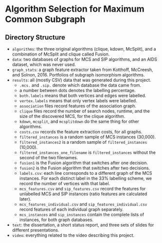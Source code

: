 # Algorithm Selection for Maximum Common Subgraph

## Directory Structure

* `algorithms`: the three original algorithms (clique, kdown, McSplit), and a combination of McSplit and clique called Fusion.
* `data`: two databases of graphs for MCS and SIP algorithms, and an AIDS dataset, which was never used.
* `graph_stats`: a graph feature extractor taken from Kotthoff, McCreesh, and Solnon, 2016. Portfolios of subgraph isomorphism algorithms.
* `results`: all (mostly CSV) data that was generated during this project.
  * `.mcs.` and `.sip.` denote which database the data came from.
  * a number between dots denotes the labelling percentage.
  * `both.labels` means that both vertices and edges were labelled.
  * `vertex.labels` means that only vertex labels were labelled.
  * `association` files record features of the association graph.
  * `clique` files record the number of search nodes, runtime, and the size of the discovered MCS, for the clique algorithm.
  * `kdown`, `mcsplit`, and `mcsplitdown` do the same thing for other algorithms.
  * `costs.csv` records the feature extraction costs, for all graphs.
  * `filtered_instances` is a random sample of MCS instances (30,000).
  * `filtered_instances2` is a random sample of `filtered_instances` (10,000).
  * `filtered_instances_one_filename` is `filtered_instances` without the second of the two filenames.
  * `fusion1` is the Fusion algorithm that switches after one decision.
  * `fusion2` is the Fusion algorithm that switches after two decisions.
  * `labels.csv`: each line corresponds to a different graph of the MCS instances. For each distinct label in the 33% labelling scheme, we record the number of vertices with that label.
  * `mcs_features.csv` and `sip_features.csv` record the features for unlabelled MCS and SIP instances (ratio features are calculated later).
  * `mcs_features_individual.csv` and `sip_features_individual.csv` record features of each individual graph separately.
  * `mcs_instances` and `sip_instances` contain the complete lists of instances, for both graph databases.
* `text`: the dissertation, a short status report, and three sets of slides for different presentations.
* `video`: everything related to the video describing this project.
